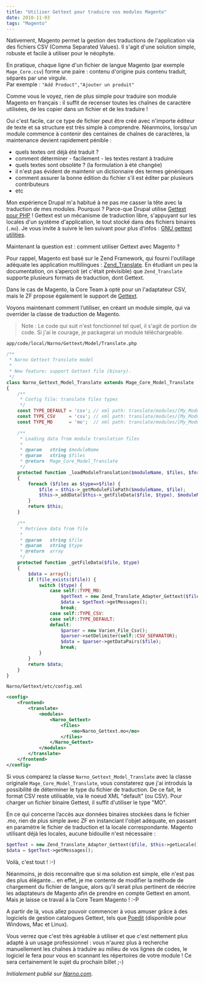 ```yaml
---
title: "Utiliser Gettext pour traduire vos modules Magento"
date: 2010-11-03
tags: "Magento"
---
```


Nativement, Magento permet la gestion des traductions de l'application via des fichiers CSV (Comma Separated Values). Il s'agit d'une solution simple, robuste et facile à utiliser pour le néophyte.

En pratique, chaque ligne d'un fichier de langue Magento (par exemple `Mage_Core.csv`) forme une paire : contenu d'origine puis contenu traduit, séparés par une virgule.  
Par exemple : `"Add Product","Ajouter un produit"`

Comme vous le voyez, rien de plus simple pour traduire son module Magento en français : il suffit de recenser toutes les chaînes de caractère utilisées, de les copier dans un fichier et de les traduire !
<!-- excerpt -->
Oui c'est facile, car ce type de fichier peut être créé avec n'importe éditeur de texte et sa structure est très simple à comprendre. Néanmoins, lorsqu'un module commence à contenir des centaines de chaînes de caractères, la maintenance devient rapidement pénible :

* quels textes ont déjà été traduit ?
* comment déterminer - facilement - les textes restant à traduire
* quels textes sont obsolète ? (la formulation à été changée)
* il n'est pas évident de maintenir un dictionnaire des termes génériques
* comment assurer la bonne édition du fichier s'il est éditer par plusieurs contributeurs
* etc

Mon expérience Drupal m'a habitué à ne pas me casser la tête avec la traduction de mes modules. Pourquoi ? Parce-que Drupal utilise [Gettext pour PHP](http://www.php.net/manual/fr/intro.gettext.php) ! Gettext est un mécanisme de traduction libre, s'appuyant sur les locales d'un système d'application, le tout stocké dans des fichiers binaires (`.mo`). Je vous invite à suivre le lien suivant pour plus d'infos : [GNU gettext utilities](http://www.gnu.org/software/gettext/manual/gettext.html).

Maintenant la question est : comment utiliser Gettext avec Magento ?

Pour rappel, Magento est basé sur le Zend Framework, qui fourni l'outillage adéquate les application multilingues : [Zend_Translate](http://framework.zend.com/manual/fr/zend.translate.introduction.html).
En étudiant un peu la documentation, on s’aperçoit (et c'était prévisible) que `Zend_Translate` supporte plusieurs formats de traduction, dont Gettext.

Dans le cas de Magento, la Core Team à opté pour un l'adaptateur CSV, mais le ZF propose également le support de [Gettext](http://framework.zend.com/manual/fr/zend.translate.adapter.html#zend.translate.adapter.gettext).

Voyons maintenant comment l’utiliser, en créant un module simple, qui va overrider la classe de traduction de Magento.

> Note : Le code qui suit n'est fonctionnel tel quel, il s'agit de portion de code. Si j'ai le courage, je packagerai un module téléchargeable.

`app/code/local/Narno/Gettext/Model/Translate.php`

```php
/**
 * Narno Gettext Translate model
 *
 * New feature: support Gettext file (binary).
 */
class Narno_Gettext_Model_Translate extends Mage_Core_Model_Translate
{
    /**
     * Config file: translate files types
     */
    const TYPE_DEFAULT = 'csv'; // xml path: translate/modules/[My_Module]/files/default
    const TYPE_CSV     = 'csv'; // xml path: translate/modules/[My_Module]/files/csv
    const TYPE_MO      = 'mo';  // xml path: translate/modules/[My_Module]/files/mo

    /**
     * Loading data from module translation files
     *
     * @param   string $moduleName
     * @param   string $files
     * @return  Mage_Core_Model_Translate
     */
    protected function _loadModuleTranslation($moduleName, $files, $forceReload=false)
    {
        foreach ($files as $type=>$file) {
            $file = $this->_getModuleFilePath($moduleName, $file);
            $this->_addData($this->_getFileData($file, $type), $moduleName, $forceReload);
        }
        return $this;
    }

    /**
     * Retrieve data from file
     *
     * @param   string $file
     * @param   string $type
     * @return  array
     */
    protected function _getFileData($file, $type)
    {
        $data = array();
        if (file_exists($file)) {
            switch ($type) {
                case self::TYPE_MO:
                    $getText = new Zend_Translate_Adapter_Gettext($file, $this->getLocale());
                    $data = $getText->getMessages();
                    break;
                case self::TYPE_CSV:
                case self::TYPE_DEFAULT:
                default:
                    $parser = new Varien_File_Csv();
                    $parser->setDelimiter(self::CSV_SEPARATOR);
                    $data = $parser->getDataPairs($file);
                    break;
            }
        }
        return $data;
    }
}
```

```Narno/Gettext/etc/config.xml```

```xml
<config>
    <frontend>
        <translate>
            <modules>
                <Narno_Gettext>
                    <files>
                        <mo>Narno_Gettext.mo</mo>
                    </files>
                </Narno_Gettext>
            </modules>
        </translate>
    </frontend>
</config>
```

Si vous comparez la classe `Narno_Gettext_Model_Translate` avec la classe originale `Mage_Core_Model_Translate`, vous constaterez que j'ai introduis la possibilité de déterminer le type du fichier de traduction. De ce fait, le format CSV reste utilisable, via le noeud XML "default" (ou CSV). Pour charger un fichier binaire Gettest, il suffit d'utiliser le type "MO".

En ce qui concerne l’accès aux données binaires stockées dans le fichier .mo, rien de plus simple avec ZF en instanciant l'objet adéquate, en passant en paramètre le fichier de traduction et la locale correspondante. Magento utilisant déjà les locales, aucune bidouille n'est nécessaire :

```php
$getText = new Zend_Translate_Adapter_Gettext($file, $this->getLocale());
$data = $getText->getMessages();
```

Voilà, c'est tout ! :-)

Néanmoins, je dois reconnaître que si ma solution est simple, elle n'est pas des plus élégante... en effet, je me contente de modifier la méthode de chargement du fichier de langue, alors qu'il serait plus pertinent de réécrire les adaptateurs de Magento afin de prendre en compte Gettext en amont. Mais je laisse ce travail à la Core Team Magento ! :-P

A partir de là, vous allez pouvoir commencer à vous amuser grâce à des logiciels de gestion catalogues Gettext, tels que [Poedit](http://www.poedit.net) (disponible pour Windows, Mac et Linux).

Vous verrez que c'est très agréable à utiliser et que c'est nettement plus adapté à un usage professionnel : vous n'aurez plus à recherche manuellement les chaînes à traduire au milieu de vos lignes de codes, le logiciel le fera pour vous en scannant les répertoires de votre module ! Ce sera certainement le sujet du prochain billet ;-)

_Initialement publié sur [Narno.com](http://narno.com/blog/utiliser-gettext-pour-traduire-vos-modules-magento)._
